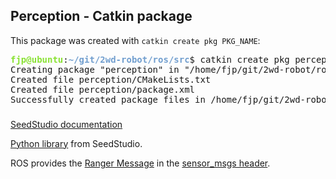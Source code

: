 ## Perception - Catkin package

This package was created with `catkin create pkg PKG_NAME`:

<pre><font color="#8AE234"><b>fjp@ubuntu</b></font>:<font color="#729FCF"><b>~/git/2wd-robot/ros/src</b></font>$ catkin create pkg perception
Creating package &quot;perception&quot; in &quot;/home/fjp/git/2wd-robot/ros/src&quot;...
Created file perception/CMakeLists.txt
Created file perception/package.xml
Successfully created package files in /home/fjp/git/2wd-robot/ros/src/perception.</pre>

### 

[SeedStudio documentation](http://wiki.seeedstudio.com/Grove-Ultrasonic_Ranger/)

[Python library](https://github.com/Seeed-Studio/Grove-RaspberryPi/blob/master/Grove%20-%20Ultrasonic%20Ranger/ultrasonic.py) from SeedStudio.

ROS provides the [Ranger Message](http://docs.ros.org/melodic/api/sensor_msgs/html/msg/Range.html) in the [sensor_msgs header](https://wiki.ros.org/sensor_msgs).
